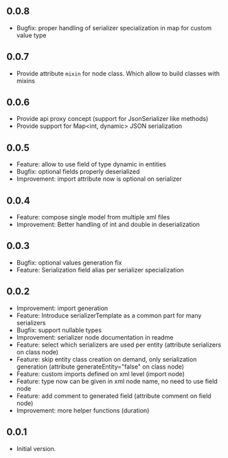 ## 0.0.8

- Bugfix: proper handling of serializer specialization in map for custom value type

## 0.0.7

- Provide attribute `mixin` for node class. Which allow to build classes with mixins

## 0.0.6

- Provide api proxy concept (support for JsonSerializer like methods)
- Provide support for Map<int, dynamic> JSON serialization

## 0.0.5

- Feature: allow to use field of type dynamic in entities
- Bugfix: optional fields properly deserialized
- Improvement: import attribute now is optional on serializer

## 0.0.4

- Feature: compose single model from multiple xml files
- Improvement: Better handling of int and double in deserialization

## 0.0.3

- Bugfix: optional values generation fix
- Feature: Serialization field alias per serializer specialization

## 0.0.2

- Improvement: import generation
- Feature: Introduce serializerTemplate as a common part for many serializers
- Bugfix: support nullable types
- Improvement: serializer node documentation in readme
- Feature: select which serializers are used per entity (attribute serializers on class node)
- Feature: skip entity class creation on demand, only serialization generation (attribute generateEntity="false" on class node)
- Feature: custom imports defined on xml level (import node)
- Feature: type now can be given in xml node name, no need to use field node
- Feature: add comment to generated field (attribute comment on field node)
- Improvement: more helper functions (duration)

## 0.0.1

- Initial version.
